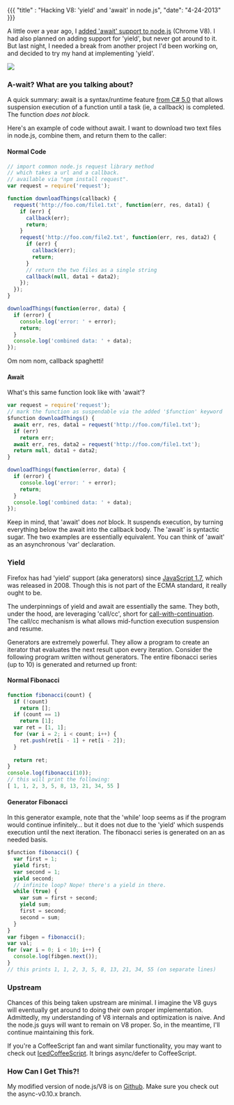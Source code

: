 {{{
  "title" : "Hacking V8: 'yield' and 'await' in node.js",
  "date": "4-24-2013"
}}}

A little over a year ago, I [added 'await' support to node.js](https://github.com/koush/node/wiki/%22await%22-and-%22yield%22-support-in-node.js)
(Chrome V8). I had also planned on adding support for 'yield', but never got around to it. But last night, I needed a break from
another project I'd been working on, and decided to try my hand at implementing 'yield'.

![](yield-await-v8/borat.jpg)

### A-wait? What are you talking about?

A quick summary: await is a syntax/runtime feature [from C# 5.0](http://msdn.microsoft.com/en-us/library/vstudio/hh191443.aspx)
that allows suspension execution of a function until a task (ie, a callback) is completed. The function _does not block_.

Here's an example of code without await. I want to download two text files in node.js, combine them, and return
them to the caller:

#### Normal Code

```javascript
// import common node.js request library method
// which takes a url and a callback.
// available via "npm install request".
var request = require('request');

function downloadThings(callback) {
  request('http://foo.com/file1.txt', function(err, res, data1) {
    if (err) {
      callback(err);
      return;
    }
    request('http://foo.com/file2.txt', function(err, res, data2) {
      if (err) {
        callback(err);
        return;
      }
      // return the two files as a single string
      callback(null, data1 + data2);
    });
  });
}

downloadThings(function(error, data) {
  if (error) {
    console.log('error: ' + error);
    return;
  }
  console.log('combined data: ' + data);
});
```

Om nom nom, callback spaghetti!

#### Await

What's this same function look like with 'await'?

```javascript
var request = require('request');
// mark the function as suspendable via the added '$function' keyword
$function downloadThings() {
  await err, res, data1 = request('http://foo.com/file1.txt');
  if (err)
    return err;
  await err, res, data2 = request('http://foo.com/file1.txt');
  return null, data1 + data2;
}

downloadThings(function(error, data) {
  if (error) {
    console.log('error: ' + error);
    return;
  }
  console.log('combined data: ' + data);
});
```

Keep in mind, that 'await' does _not_ block. It suspends execution, by turning everything below the await into the callback
body. The 'await' is syntactic sugar. The two examples are essentially equivalent. You can think of 'await' as an
asynchronous 'var' declaration.

### Yield

Firefox has had 'yield' support (aka generators) since [JavaScript 1.7](http://en.wikipedia.org/wiki/JavaScript#Version_history),
which was released in 2008. Though this is not part of the ECMA standard, it really ought to be.

The underpinnings of yield and await are essentially the same. They both, under the hood, are leveraging 'call/cc', short for
[call-with-continuation](http://en.wikipedia.org/wiki/Call-with-current-continuation). The call/cc mechanism is what allows
mid-function execution suspension and resume.

Generators are extremely powerful. They allow a program to create an iterator that evaluates the next result upon every iteration.
Consider the following program written without generators. The entire fibonacci series (up to 10) is generated and returned up front:

#### Normal Fibonacci

```javascript
function fibonacci(count) {
  if (!count)
    return [];
  if (count == 1)
    return [1];
  var ret = [1, 1];
  for (var i = 2; i < count; i++) {
    ret.push(ret[i - 1] + ret[i - 2]);
  }
  
  return ret;
}
console.log(fibonacci(10));
// this will print the following:
[ 1, 1, 2, 3, 5, 8, 13, 21, 34, 55 ]
```

#### Generator Fibonacci

In this generator example, note that the 'while' loop seems as if the program would continue infinitely...
but it does not due to the 'yield' which suspends execution until the next iteration. The fibonacci series
is generated on an as needed basis.

```javascript
$function fibonacci() {
  var first = 1;
  yield first;
  var second = 1;
  yield second;
  // infinite loop? Nope! there's a yield in there.
  while (true) {
    var sum = first + second;
    yield sum;
    first = second;
    second = sum;
  }
}
var fibgen = fibonacci();
var val;
for (var i = 0; i < 10; i++) {
  console.log(fibgen.next());
}
// this prints 1, 1, 2, 3, 5, 8, 13, 21, 34, 55 (on separate lines)
```

### Upstream

Chances of this being taken upstream are minimal. I imagine the V8 guys will eventually get around to doing their own proper implementation.
Admittedly, my understanding of V8 internals and optimization is naive. And the node.js guys will want to remain on V8 proper.
So, in the meantime, I'll continue maintaining this fork.

If you're a CoffeeScript fan and want similar functionality, you may want to check out [IcedCoffeeScript](http://maxtaco.github.io/coffee-script/).
It brings async/defer to CoffeeScript.

### How Can I Get This?!

My modified version of node.js/V8 is on [Github](https://github.com/koush/node/tree/async-v0.10.x). Make sure you check out the async-v0.10.x branch.
